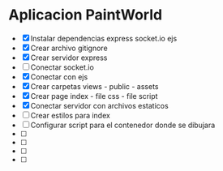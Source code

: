 # Aplicacion PaintWorld
- [x] Instalar dependencias express socket.io ejs
- [x] Crear archivo gitignore
- [x] Crear servidor express
- [ ] Conectar socket.io
- [x] Conectar con ejs
- [x] Crear carpetas views - public - assets
- [x] Crear page index - file css - file script
- [x] Conectar servidor con archivos estaticos
- [ ] Crear estilos para index
- [ ] Configurar script para el contenedor donde se dibujara
- [ ] 
- [ ]
- [ ]
- [ ]
